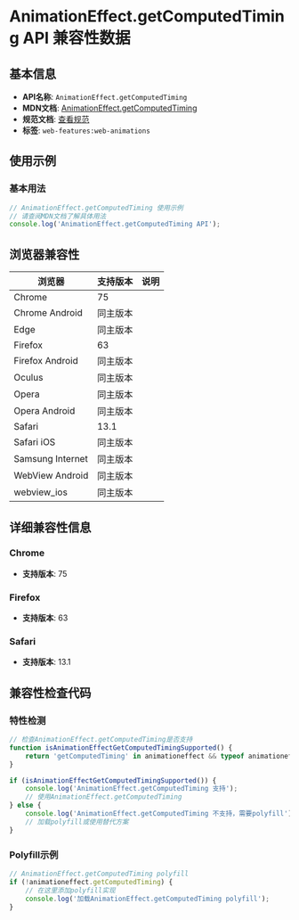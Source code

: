 # AnimationEffect.getComputedTiming API 兼容性数据

## 基本信息

- **API名称**: `AnimationEffect.getComputedTiming`
- **MDN文档**: [AnimationEffect.getComputedTiming](https://developer.mozilla.org/docs/Web/API/AnimationEffect/getComputedTiming)
- **规范文档**: [查看规范](https://drafts.csswg.org/web-animations-1/#dom-animationeffect-getcomputedtiming)
- **标签**: `web-features:web-animations`

## 使用示例

### 基本用法

```javascript
// AnimationEffect.getComputedTiming 使用示例
// 请查阅MDN文档了解具体用法
console.log('AnimationEffect.getComputedTiming API');
```

## 浏览器兼容性

| 浏览器 | 支持版本 | 说明 |
|--------|----------|------|
| Chrome | 75 |  |
| Chrome Android | 同主版本 |  |
| Edge | 同主版本 |  |
| Firefox | 63 |  |
| Firefox Android | 同主版本 |  |
| Oculus | 同主版本 |  |
| Opera | 同主版本 |  |
| Opera Android | 同主版本 |  |
| Safari | 13.1 |  |
| Safari iOS | 同主版本 |  |
| Samsung Internet | 同主版本 |  |
| WebView Android | 同主版本 |  |
| webview_ios | 同主版本 |  |

## 详细兼容性信息

### Chrome

- **支持版本**: 75

### Firefox

- **支持版本**: 63

### Safari

- **支持版本**: 13.1

## 兼容性检查代码

### 特性检测

```javascript
// 检查AnimationEffect.getComputedTiming是否支持
function isAnimationEffectGetComputedTimingSupported() {
    return 'getComputedTiming' in animationeffect && typeof animationeffect.getComputedTiming === 'function';
}

if (isAnimationEffectGetComputedTimingSupported()) {
    console.log('AnimationEffect.getComputedTiming 支持');
    // 使用AnimationEffect.getComputedTiming
} else {
    console.log('AnimationEffect.getComputedTiming 不支持，需要polyfill');
    // 加载polyfill或使用替代方案
}
```

### Polyfill示例

```javascript
// AnimationEffect.getComputedTiming polyfill
if (!animationeffect.getComputedTiming) {
    // 在这里添加polyfill实现
    console.log('加载AnimationEffect.getComputedTiming polyfill');
}
```

